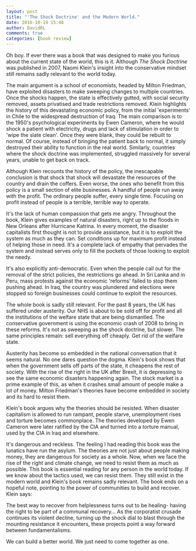 ```yaml
---  
layout: post
title: "'The Shock Doctrine' and the Modern World."
date: 2016-10-19 15:48  
author: DavidRL  
comments: true  
categories: [book review]  
---  
```

Oh boy. If ever there was a book that was designed to make you furious about the current state of the world, this is it. Although *The Shock Doctrine* was published in 2007, Naomi Klein's insight into the conservative mindset still remains sadly relevant to the world today.  
<!--more-->  

The main argument is a school of economists, headed by Milton Friedman, have exploited disasters to make sweeping changes to multiple countries. Once the shocks happen, the state is effectively gutted, with social security removed, assets privatised and trade restrictions removed. Klein highlights the history of this devastating economic policy, from the initial 'experiments' in Chile to the widespread destruction of Iraq.  The main comparison is to the 1950's psychological experiments by Ewen Cameron, where he would shock a patient with electricity, drugs and lack of stimulation in order to 'wipe the slate clean'.  Once they were blank, they could be rebuilt to normal. Of course, instead of bringing the patient back to normal, it simply destroyed their ability to function in the real world. Similarly, countries where the shock doctrine was implemented, struggled massively for several years, unable to get back on track.  

Although Klein recounts the history of the policy, the inescapable conclusion is that shock that shock will devastate the resources of the country and drain the coffers. Even worse, the ones who benefit from this policy is a small section of elite businesses. A handful of people run away with the profit. The ordinary people suffer, every single time. Focusing on profit instead of people is a terrible, terrible way to operate.  

It's the lack of human compassion that gets me angry. Throughout the book, Klein gives examples of natural disasters, right up to the floods in New Orleans after Hurricane Katrina. In every moment, the disaster capitalists first thought is not to provide assistance, but it is to exploit the system as much as they can. Set conditions up for maximum profit instead of helping those in need. It's a complete lack of empathy that pervades the system and instead serves only to fill the pockets of those looking to exploit the needy.  

It's also explicitly anti-democratic. Even when the people call out for the removal of the strict policies, the restrictions go ahead. In Sri Lanka and in Peru, mass protests against the economic 'reforms' failed to stop them pushing ahead. In Iraq, the country was plundered and elections were stopped so foreign businesses could continue to exploit the resources.  

The whole book is sadly still relevant. For the past 8 years, the UK has suffered under austerity. Our NHS is about to be sold off for profit and all the institutions of the welfare state that are being dismantled. The conservative government is using the economic crash of 2008 to bring in these reforms. It's not as sweeping as the shock doctrine, but slower. The same principles remain: sell everything off cheaply. Get rid of the welfare state.  

Austerity has become so embedded in the national conversation that it seems natural. No one dares question the dogma. Klein's book shows that when the government sells off parts of the state, it cheapens the rest of society. With the rise of the right in the UK after Brexit, it is depressing to see the same economic disasters happening again. The stock market is a prime example of this, as when it crashes small amount of people make a lot of money. Milton Friedman's theories have become embedded in society and its hard to resist them.  

Klein's book argues why the theories should be resisted. When disaster capitalism is allowed to run rampant, people starve, unemployment rises and torture becomes commonplace. The theories developed by Ewen Cameron were later ratified by the CIA and turned into a torture manual, used by the CIA in Iraq and elsewhere.  

It's dangerous and reckless. The feeling I had reading this book was the lunatics have run the asylum. The theories are not just about people making money, they are dangerous for society as a whole. Now, when we face the rise of the right and climate change, we need to resist them as much as possible. This book is essential reading for any person in the world today. If we know about the tactics used, we can  resist them. They still exist in the modern world and Klein's book remains sadly relevant. The book ends on a hopeful note, pointing to the power of communities to build and recover. Klein says:  

>   
  The best way to recover from helplessness turns out to be healing- having the right to be part of a communal recovery... As the corporatist crusade continues its violent decline, turning up the shock dial to blast through the mounting resistance it encounters, these projects point a way forward between fundamentalisms.  
>  

We can build a better world. We just need to come together as one.  

